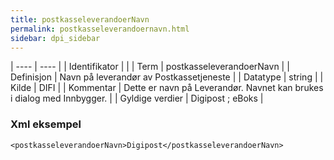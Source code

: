 ```yaml
---
title: postkasseleverandoerNavn
permalink: postkasseleverandoernavn.html
sidebar: dpi_sidebar
---
```


| ---- | ---- |
| Identifikator |  |
| Term | postkasseleverandoerNavn |
| Definisjon | Navn på leverandør av Postkassetjeneste |
| Datatype | string |
| Kilde | DIFI |
| Kommentar | Dette er navn på Leverandør. Navnet kan brukes i dialog med Innbygger. |
| Gyldige verdier | Digipost ; eBoks |

### Xml eksempel

```
<postkasseleverandoerNavn>Digipost</postkasseleverandoerNavn>
```

